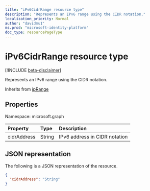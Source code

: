 ```yaml
---
title: "iPv6CidrRange resource type"
description: "Represents an IPv6 range using the CIDR notation."
localization_priority: Normal
author: "davidmu1"
ms.prod: "microsoft-identity-platform"
doc_type: resourcePageType
---
```


# iPv6CidrRange resource type

[!INCLUDE [beta-disclaimer](../../includes/beta-disclaimer.md)]

Represents an IPv6 range using the CIDR notation.

Inherits from [ipRange](../resources/iprange.md)

## Properties

Namespace: microsoft.graph

| Property     | Type        | Description |
|:-------------|:------------|:------------|
|cidrAddress|String|IPv6 address in CIDR notation|

## JSON representation

The following is a JSON representation of the resource.

<!-- {
  "blockType": "resource",
  "optionalProperties": [

  ],
  "@odata.type": "microsoft.graph.iPv6CidrRange",
  "baseType": "microsoft.graph.ipRange"
}-->

```json
{
  "cidrAddress": "String"
}
```

<!-- uuid: 16cd6b66-4b1a-43a1-adaf-3a886856ed98
2019-02-04 14:57:30 UTC -->
<!-- {
  "type": "#page.annotation",
  "description": "iPv6CidrRange resource",
  "keywords": "",
  "section": "documentation",
  "tocPath": ""
}-->